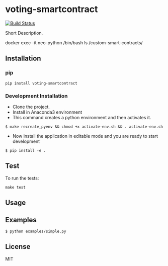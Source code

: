 # voting-smartcontract
[![Build Status](https://travis-ci.org/username/%s.svg?branch=master)](https://travis-ci.org/username/%s)

Short Description.

docker exec -it neo-python /bin/bash
ls /custom-smart-contracts/

## Installation
### pip
```
pip install voting-smartcontract
```
### Development Installation
* Clone the project.
* Install in Anaconda3 environment
* This command creates a python environment and then activates it.
```
$ make recreate_pyenv && chmod +x activate-env.sh && . activate-env.sh
```
* Now install the application in editable mode and you are ready to start development
```
$ pip install -e .
```

## Test
To run the tests:
```
make test
```
## Usage
## Examples
```
$ python examples/simple.py
```
## License
MIT

